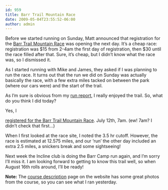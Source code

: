 ```yaml
---
id: 959
title: Barr Trail Mountain Race
date: 2009-05-04T23:55:52-06:00
author: admin
---
```

Before we started running on Sunday, Matt announced that registration for the [Barr Trail Mountain Race](http://www.runpikespeak.com/course.htm) was opening the next day. It&#8217;s a cheap race: registration was $15 from 2-4am the first day of registration, then $30 until the race filled after that. Sure, it&#8217;s cheap, but I didn&#8217;t know what the race was, so I dismissed it.

As I started running with Mike and James, they asked if I was planning to run the race. It turns out that the run we did on Sunday was actually basically the race, with a few extra miles tacked on between the park (where our cars were) and the start of the trail. 

As I&#8217;m sure is obvious from my [run report](/gothedistance/2009-05-barr-trail-run/), I really enjoyed the trail. So, what do you think I did today?

<!--more-->Yes, I 

[registered for the Barr Trail Mountain Race](http://www.runpikespeak.com/course.htm). July 12th, 7am. (ew! 7am? I didn&#8217;t check that first&#8230;)

When I first looked at the race site, I noted the 3.5 hr cutoff. However, the race is estimated at 12.575 miles, and our &#8216;run&#8217; the other day included an extra 2.5 miles, a snickers break and some sightseeing! 

Next week the Incline club is doing the Barr Camp run again, and I&#8217;m sorry I&#8217;ll miss it. I am looking forward to getting to know this trail well, so when August 16th rolls around, I&#8217;ll be ready!

**Note:** The [course description](http://www.runpikespeak.com/course.htm) page on the website has some great photos from the course, so you can see what I ran yesterday.